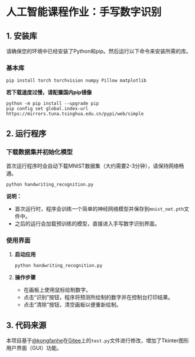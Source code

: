 # 人工智能课程作业：手写数字识别

## 1. 安装库

请确保您的环境中已经安装了Python和pip。然后运行以下命令来安装所需的库。

### 基本库
```shell
pip install torch torchvision numpy Pillow matplotlib
```

**若下载速度过慢，请配置国内pip镜像**

```shell
python -m pip install --upgrade pip
pip config set global.index-url https://mirrors.tuna.tsinghua.edu.cn/pypi/web/simple
```

## 2. 运行程序

### 下载数据集并初始化模型

首次运行程序时会自动下载MNIST数据集（大约需要2-3分钟），请保持网络畅通。

```shell
python handwriting_recognition.py
```

**说明：**
- 首次运行时，程序会训练一个简单的神经网络模型并保存到`mnist_net.pth`文件中。
- 之后的运行会加载预训练的模型，直接进入手写数字识别界面。

### 使用界面

1. **启动应用**
   ```shell
   python handwriting_recognition.py
   ```

2. **操作步骤**
   - 在画板上使用鼠标绘制数字。
   - 点击“识别”按钮，程序将预测所绘制的数字并在控制台打印结果。
   - 点击“清除”按钮，清空画板以便重新绘制。

## 3. 代码来源

本项目基于[@kongfanhe](https://gitee.com/kongfanhe)在[Gitee](https://gitee.com/kongfanhe/pytorch-tutorial.git)上的`test.py`文件进行修改，增加了Tkinter图形用户界面（GUI）功能。
